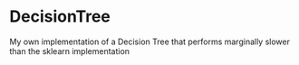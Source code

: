 # DecisionTree
My own implementation of a Decision Tree that performs marginally slower than the sklearn implementation
